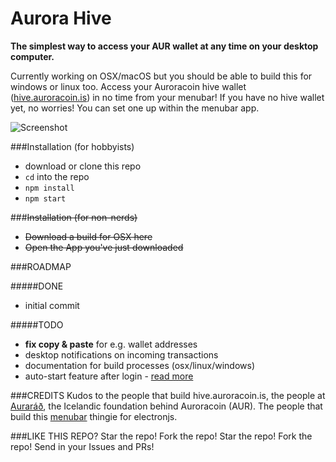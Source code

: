 # Aurora Hive
**The simplest way to access your AUR wallet at any time on your desktop computer.**

Currently working on OSX/macOS but you should be able to build this for windows or linux too.
Access your Auroracoin hive wallet ([hive.auroracoin.is](hive.auroracoin.is)) in no time from your menubar!
If you have no hive wallet yet, no worries! You can set one up within the menubar app.

![Screenshot](https://www.dropbox.com/s/ntn4irwrznj7bf1/gh_aur_hive.jpg?raw=1)

###Installation (for hobbyists)

 - download or clone this repo
 - `cd` into the repo
 - `npm install`
 - `npm start`

###~~Installation (for non-nerds)~~
 - ~~Download a build for OSX here~~
 - ~~Open the App you've just downloaded~~

###ROADMAP

#####DONE
- initial commit

#####TODO
- **fix copy & paste** for e.g. wallet addresses
- desktop notifications on incoming transactions
- documentation for build processes (osx/linux/windows)
- auto-start feature after login - [read more](http://electron.atom.io/docs/api/app/#appsetloginitemsettingssettings-macos-windows)

###CREDITS
Kudos to the people that build hive.auroracoin.is, the people at [Auraráð](http://aurarad.is/english/), the Icelandic foundation behind Auroracoin (AUR). The people that build this [menubar](https://github.com/maxogden/menubar) thingie for electronjs.

###LIKE THIS REPO?
Star the repo! Fork the repo! Star the repo! Fork the repo! Send in your Issues and PRs!

